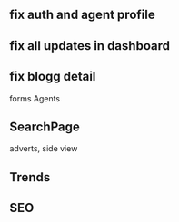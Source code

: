 ## fix auth and agent profile

## fix all updates in dashboard

## fix blogg detail


forms 
Agents


## SearchPage
adverts, side view


## Trends

## SEO
